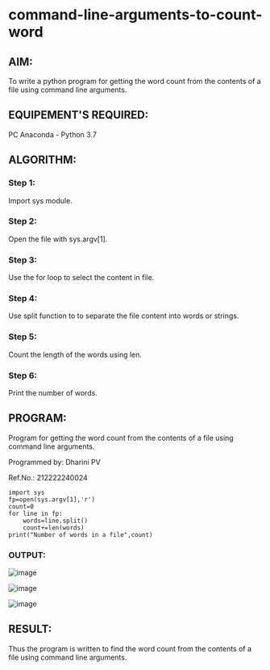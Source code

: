# command-line-arguments-to-count-word
## AIM:
To write a python program for getting the word count from the contents of a file using command line arguments.
## EQUIPEMENT'S REQUIRED: 
PC
Anaconda - Python 3.7
## ALGORITHM: 
### Step 1:
Import sys module.
### Step 2: 
 Open the file with sys.argv[1].
### Step 3: 
Use the for loop to select the content in file.
### Step 4:  
Use split function to to separate the file content into words or strings.
### Step 5: 
Count the length of the words using len.
### Step 6: 
Print the number of words.
## PROGRAM:
Program for getting the word count from the contents of a file using command line arguments.

Programmed by: Dharini PV

Ref.No.: 212222240024
```
import sys
fp=open(sys.argv[1],'r')
count=0
for line in fp:
    words=line.split()
    count+=len(words)
print("Number of words in a file",count)
```
### OUTPUT:
![image](https://github.com/DHARINIPV/command-line-arguments-to-count-word/assets/119400845/455c325c-5ffd-4253-93cf-0f15cfde975b)

![image](https://github.com/DHARINIPV/command-line-arguments-to-count-word/assets/119400845/033909c7-83c7-4cd9-a47a-c2bd7a25e85a)

![image](https://github.com/DHARINIPV/command-line-arguments-to-count-word/assets/119400845/a39193cb-97a3-4d99-a6c6-24e5dfe08966)

## RESULT:
Thus the program is written to find the word count from the contents of a file using command line arguments.
